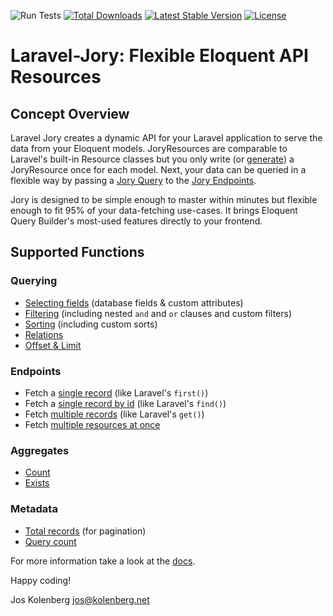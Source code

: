 ![Run Tests](https://github.com/joskolenberg/laravel-jory/workflows/Run%20Tests/badge.svg)
[![Total Downloads](https://poser.pugx.org/joskolenberg/laravel-jory/downloads)](https://packagist.org/packages/joskolenberg/laravel-jory)
[![Latest Stable Version](https://poser.pugx.org/joskolenberg/laravel-jory/v/stable)](https://packagist.org/packages/joskolenberg/laravel-jory)
[![License](https://poser.pugx.org/joskolenberg/laravel-jory/license)](https://packagist.org/packages/joskolenberg/laravel-jory)

# Laravel-Jory: Flexible Eloquent API Resources

## Concept Overview
Laravel Jory creates a dynamic API for your Laravel application to serve the data from your Eloquent models.
JoryResources are comparable to Laravel's built-in Resource classes but you only write (or [generate](https://laravel-jory.kolenberg.net/docs/2.0/generator)) a JoryResource once for each model. Next, your data can be queried in a flexible way by passing a [Jory Query](https://laravel-jory.kolenberg.net/docs/2.0/fetching_introduction) to the [Jory Endpoints](https://laravel-jory.kolenberg.net/docs/2.0/endpoints).


Jory is designed to be simple enough to master within minutes but flexible enough to fit 95% of your data-fetching use-cases. It brings Eloquent Query Builder's most-used features directly to your frontend.  


<a name="supported-functions"></a>
## Supported Functions
### Querying
- [Selecting fields](https://laravel-jory.kolenberg.net/docs/2.0/query_fields) (database fields & custom attributes)
- [Filtering](https://laravel-jory.kolenberg.net/docs/2.0/query_filters) (including nested ```and``` and ```or``` clauses and custom filters)
- [Sorting](https://laravel-jory.kolenberg.net/docs/2.0/query_sorts) (including custom sorts)
- [Relations](https://laravel-jory.kolenberg.net/docs/2.0/query_relations)
- [Offset & Limit](https://laravel-jory.kolenberg.net/docs/2.0/query_offset_and_limit)

### Endpoints
- Fetch a [single record](https://laravel-jory.kolenberg.net/docs/2.0/endpoints#first) (like Laravel's ```first()```)
- Fetch a [single record by id](https://laravel-jory.kolenberg.net/docs/2.0/endpoints#find) (like Laravel's ```find()```)
- Fetch [multiple records](https://laravel-jory.kolenberg.net/docs/2.0/endpoints#get) (like Laravel's ```get()```)
- Fetch [multiple resources at once](https://laravel-jory.kolenberg.net/docs/2.0/endpoints#multiple)

### Aggregates
- [Count](https://laravel-jory.kolenberg.net/docs/2.0/endpoints#aggregates)
- [Exists](https://laravel-jory.kolenberg.net/docs/2.0/endpoints#aggregates)

### Metadata
- [Total records](https://laravel-jory.kolenberg.net/docs/2.0/metadata#total) (for pagination)
- [Query count](https://laravel-jory.kolenberg.net/docs/2.0/metadata#query-count)


For more information take a look at the [docs](https://laravel-jory.kolenberg.net/docs).


Happy coding!

Jos Kolenberg <jos@kolenberg.net>
